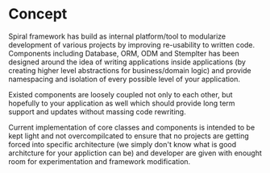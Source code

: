 # Concept
Spiral framework has build as internal platform/tool to modularize development 
of various projects by improving re-usability to written code. Components
including Database, ORM, ODM and Stemplter has been designed around the idea of writing
applications inside applications (by creating higher level abstractions for business/domain logic)
and provide namespacing and isolation of every possible level of your application. 

Existed components are loosely coupled not only to each other, but hopefully 
to your application as well which should provide long term support and updates
without massing code rewriting.

Current implementation of core classes and components is intended to be kept light
and not overcompilcated to ensure that no projects are getting forced into specific
architecture (we simply don't know what is good architcture for your appliction can be)
and developer are given with enought room for experimentation and framework modification.
